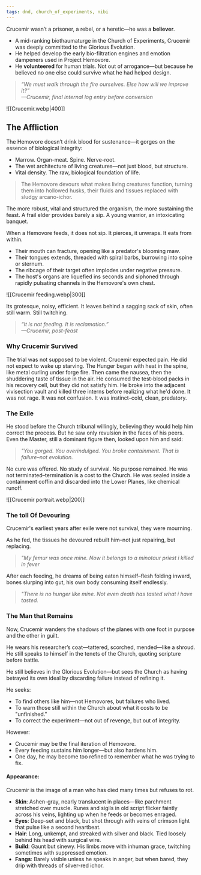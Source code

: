 ```yaml
---
tags: dnd, church_of_experiments, nibi
---
```


Crucemir wasn’t a prisoner, a rebel, or a heretic—he was a **believer**.
- A mid-ranking biothaumaturge in the Church of Experiments, Crucemir was deeply committed to the Glorious Evolution.
- He helped develop the early bio-filtration engines and emotion dampeners used in Project Hemovore.
- He **volunteered** for human trials. Not out of arrogance—but because he believed no one else could survive what he had helped design.

> _“We must walk through the fire ourselves. Else how will we improve it?”_  
> *—Crucemir, final internal log entry before conversion*

![[Crucemir.webp|400]]

## The Affliction

The Hemovore doesn’t drink blood for sustenance—it gorges on the essence of biological integrity:

- Marrow. Organ-meat. Spine. Nerve-root.
- The wet architecture of living creatures—not just blood, but structure.
- Vital density. The raw, biological foundation of life.

> The Hemovore devours what makes living creatures function, turning them into hollowed husks, their fluids and tissues replaced with sludgy arcano-ichor.

The more robust, vital and structured the organism, the more sustaining the feast. A frail elder provides barely a sip. A young warrior, an intoxicating banquet.

When a Hemovore feeds, it does not sip. It pierces, it unwraps. It eats from within. 
- Their mouth can fracture, opening like a predator's blooming maw.
- Their tongues extends, threaded with spiral barbs, burrowing into spine or sternum.
- The ribcage of their target often implodes under negative pressure.
- The host's organs are liquefied ins seconds and siphoned through rapidly pulsating channels in the Hemovore's own chest. 

![[Crucemir feeding.webp|300]]

Its grotesque, noisy, efficient. It leaves behind a sagging sack of skin, often still warm. Still twitching.

> _“It is not feeding. It is reclamation.”_  
*—Crucemir, post-feast*


### Why Crucemir Survived

The trial was not supposed to be violent. 
Crucemir expected pain. He did not expect to wake up starving.
The Hunger began with heat in the spine, like metal curling under forge fire. Then came the nausea, then the shuddering taste of tissue in the air. He consumed the test-blood packs in his recovery cell, but they did not satisfy him.
He broke into the adjacent vivisection vault and killed three interns before realizing what he'd done. 
It was not rage. It was not confusion. It was instinct–cold, clean, predatory.

### The Exile

He stood before the Church tribunal willingly, believing they would help him correct the process. But he saw only revulsion in the faces of his peers.
Even the Master, still a dominant figure then, looked upon him and said:

> *"You gorged. You overindulged. You broke containment. That is failure–not evolution.*

No cure was offered. No study of survival. No purpose remained.
He was not terminated–termination is a cost to the Church.
He was sealed inside a containment coffin and discarded into the Lower Planes, like chemical runoff.

![[Crucemir portrait.webp|200]]
### The toll Of Devouring

Crucemir's earliest years after exile were not survival, they were mourning.

As he fed, the tissues he devoured rebuilt him–not just repairing, but replacing.

> *"My femur was once mine. Now it belongs to a minotaur priest i killed in fever*



After each feeding, he dreams of being eaten himself–flesh folding inward, bones slurping into gut, his own body consuming itself endlessly. 

>*"There is no hunger like mine. Not even death has tasted what i have tasted.*

### The Man that Remains

Now, Crucemir wanders the shadows of the planes with one foot in purpose and the other in guilt.

He wears his researcher’s coat—tattered, scorched, mended—like a shroud.
He still speaks to himself in the tenets of the Church, quoting scripture before battle.

He still believes in the Glorious Evolution—but sees the Church as having betrayed its own ideal by discarding failure instead of refining it.

He seeks:
- To find others like him—not Hemovores, but failures who lived.
- To warn those still within the Church about what it costs to be "unfinished."
- To correct the experiment—not out of revenge, but out of integrity.

However:
- Crucemir may be the final iteration of Hemovore.
- Every feeding sustains him longer—but also hardens him.
- One day, he may become too refined to remember what he was trying to fix.

#### Appearance:

Crucemir is the image of a man who has died many times but refuses to rot.

- **Skin**: Ashen-gray, nearly translucent in places—like parchment stretched over muscle. Runes and sigils in old script flicker faintly across his veins, lighting up when he feeds or becomes enraged.
- **Eyes**: Deep-set and black, but shot through with veins of crimson light that pulse like a second heartbeat. 
- **Hair**: Long, unkempt, and streaked with silver and black. Tied loosely behind his head with surgical wire.
- **Build**: Gaunt but sinewy. His limbs move with inhuman grace, twitching sometimes with suppressed emotion.
- **Fangs**: Barely visible unless he speaks in anger, but when bared, they drip with threads of silver-red ichor.